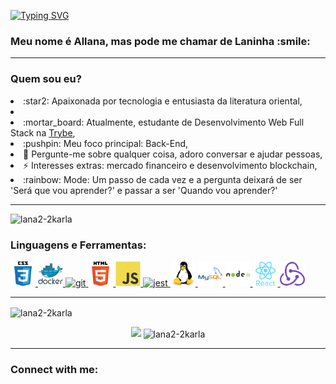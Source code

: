 [![Typing SVG](https://readme-typing-svg.herokuapp.com?font=indie+flower&size=25&duration=4500&color=2FC18C&multiline=true&width=600&height=41&lines=Olá%2C+Muito+prazer+%F0%9F%91%8B)](https://git.io/typing-svg)

<h3>Meu nome é Allana, mas pode me chamar de Laninha :smile:</h3>
  
---

### **Quem sou eu?**
  <div align="center">
  <div align="left" style="display: inline_block">
    <li> :star2: Apaixonada por tecnologia e entusiasta da literatura oriental,<li>
    <li> :mortar_board: Atualmente, estudante de Desenvolvimento Web Full Stack na <a href="https://betrybe.com">Trybe</a>,</li>
    <li> :pushpin: Meu foco principal: Back-End,</li>
    <li> 💬 Pergunte-me sobre qualquer coisa, adoro conversar e ajudar pessoas,</li>
    <li> ⚡ Interesses extras: mercado financeiro e desenvolvimento blockchain,</li>
    <li> :rainbow: Mode: Um passo de cada vez e a pergunta deixará de ser 'Será que vou aprender?' e passar a ser 'Quando vou aprender?'
  </div>
</div>

---
<p align="left"> <img src="https://komarev.com/ghpvc/?username=lana2-2karla&label=Profile%20views&color=0e75b6&style=flat" alt="lana2-2karla" /> </p>

<h3 align="left">Linguagens e Ferramentas:</h3>
<p align="left"> <a href="https://www.w3schools.com/css/" target="_blank" rel="noreferrer"> <img src="https://raw.githubusercontent.com/devicons/devicon/master/icons/css3/css3-original-wordmark.svg" alt="css3" width="40" height="40"/> </a> <a href="https://www.docker.com/" target="_blank" rel="noreferrer"> <img src="https://raw.githubusercontent.com/devicons/devicon/master/icons/docker/docker-original-wordmark.svg" alt="docker" width="40" height="40"/> </a> <a href="https://git-scm.com/" target="_blank" rel="noreferrer"> <img src="https://www.vectorlogo.zone/logos/git-scm/git-scm-icon.svg" alt="git" width="40" height="40"/> </a> <a href="https://www.w3.org/html/" target="_blank" rel="noreferrer"> <img src="https://raw.githubusercontent.com/devicons/devicon/master/icons/html5/html5-original-wordmark.svg" alt="html5" width="40" height="40"/> </a> <a href="https://developer.mozilla.org/en-US/docs/Web/JavaScript" target="_blank" rel="noreferrer"> <img src="https://raw.githubusercontent.com/devicons/devicon/master/icons/javascript/javascript-original.svg" alt="javascript" width="40" height="40"/> </a> <a href="https://jestjs.io" target="_blank" rel="noreferrer"> <img src="https://www.vectorlogo.zone/logos/jestjsio/jestjsio-icon.svg" alt="jest" width="40" height="40"/> </a> <a href="https://www.linux.org/" target="_blank" rel="noreferrer"> <img src="https://raw.githubusercontent.com/devicons/devicon/master/icons/linux/linux-original.svg" alt="linux" width="40" height="40"/> </a> <a href="https://www.mysql.com/" target="_blank" rel="noreferrer"> <img src="https://raw.githubusercontent.com/devicons/devicon/master/icons/mysql/mysql-original-wordmark.svg" alt="mysql" width="40" height="40"/> </a> <a href="https://nodejs.org" target="_blank" rel="noreferrer"> <img src="https://raw.githubusercontent.com/devicons/devicon/master/icons/nodejs/nodejs-original-wordmark.svg" alt="nodejs" width="40" height="40"/> </a> <a href="https://reactjs.org/" target="_blank" rel="noreferrer"> <img src="https://raw.githubusercontent.com/devicons/devicon/master/icons/react/react-original-wordmark.svg" alt="react" width="40" height="40"/> </a> <a href="https://redux.js.org" target="_blank" rel="noreferrer"> <img src="https://raw.githubusercontent.com/devicons/devicon/master/icons/redux/redux-original.svg" alt="redux" width="40" height="40"/> </a> </p>

---
<p><img align="center" src="https://github-readme-stats.vercel.app/api/top-langs?username=lana2-2karla&show_icons=true&locale=en&layout=compact&true&theme=dracula&icon_color=2FC18C&title_color=2FC18C&bg_color=1A1D21" alt="lana2-2karla" /></p>

<div align="center">
  <img src="https://github-readme-stats.vercel.app/api?username=lana2-2karla&show_icons=true&theme=dracula&include_all_commits=true&count_private=true&icon_color=2FC18C&title_color=2FC18C&bg_color=1A1D21"/>

<img align="center" src="https://github-readme-streak-stats.herokuapp.com/?user=lana2-2karla&theme=gotham&border=61dafb&hide_border=false&background=1A1D21" alt="lana2-2karla" />
  
---
<h3 align="left">Connect with me:</h3>
<p align="left">
</p>
